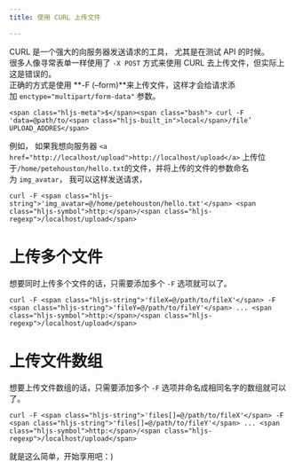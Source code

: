 ```yaml
---
title: 使用 CURL 上传文件

---
```

CURL 是一个强大的向服务器发送请求的工具， 尤其是在测试 API 的时候。  
很多人像寻常表单一样使用了 `-X POST` 方式来使用 CURL 去上传文件，但实际上这是错误的。  
正确的方式是使用 **-F (&#8211;form)**来上传文件，这样才会给请求添加 `enctype="multipart/form-data"` 参数。

    <span class="hljs-meta">$</span><span class="bash"> curl -F 'data=@path/to/<span class="hljs-built_in">local</span>/file’ UPLOAD_ADDRES</span>

例如， 如果我想向服务器 `<a href="http://localhost/upload">http://localhost/upload</a>` 上传位于`/home/petehouston/hello.txt`的文件，并将上传的文件的参数命名为 `img_avatar`， 我可以这样发送请求，

    curl -F <span class="hljs-string">'img_avatar=@/home/petehouston/hello.txt'</span> <span class="hljs-symbol">http:</span>/<span class="hljs-regexp">/localhost/upload</span>

# 上传多个文件

想要同时上传多个文件的话，只需要添加多个 `-F` 选项就可以了。

    curl -F <span class="hljs-string">'fileX=@/path/to/fileX'</span> -F <span class="hljs-string">'fileY=@/path/to/fileY'</span> ... <span class="hljs-symbol">http:</span>/<span class="hljs-regexp">/localhost/upload</span>

# 上传文件数组

想要上传文件数组的话，只需要添加多个 `-F` 选项并命名成相同名字的数组就可以了。

    curl -F <span class="hljs-string">'files[]=@/path/to/fileX'</span> -F <span class="hljs-string">'files[]=@/path/to/fileY'</span> ... <span class="hljs-symbol">http:</span>/<span class="hljs-regexp">/localhost/upload</span>

就是这么简单，开始享用吧：)
